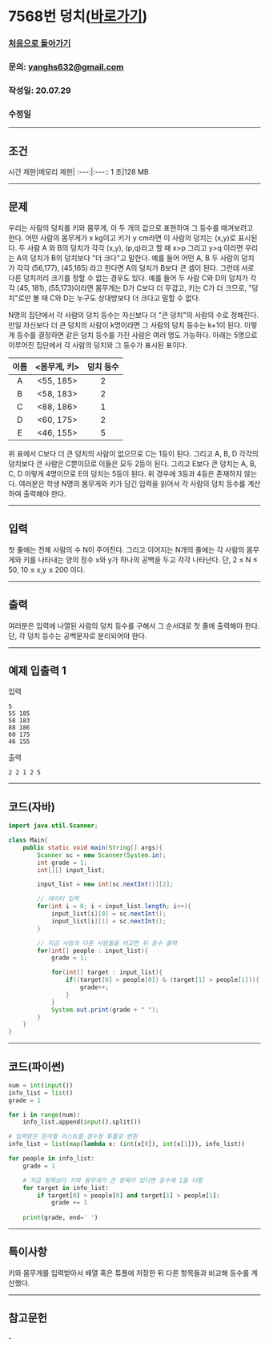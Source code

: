 # 7568번 덩치([바로가기](https://www.acmicpc.net/problem/7568))

### [처음으로 돌아가기](../README.md)
### 문의: yanghs632@gmail.com
### 작성일: 20.07.29
### 수정일

---
## 조건
시간 제한|메모리 제한|
:---:|:---::
1 초|128 MB

---
## 문제
우리는 사람의 덩치를 키와 몸무게, 이 두 개의 값으로 표현하여 그 등수를 매겨보려고 한다. 어떤 사람의 몸무게가 x kg이고 키가 y cm라면 이 사람의 덩치는 (x,y)로 표시된다. 두 사람 A 와 B의 덩치가 각각 (x,y), (p,q)라고 할 때 x>p 그리고 y>q 이라면 우리는 A의 덩치가 B의 덩치보다 "더 크다"고 말한다. 예를 들어 어떤 A, B 두 사람의 덩치가 각각 (56,177), (45,165) 라고 한다면 A의 덩치가 B보다 큰 셈이 된다. 그런데 서로 다른 덩치끼리 크기를 정할 수 없는 경우도 있다. 예를 들어 두 사람 C와 D의 덩치가 각각 (45, 181), (55,173)이라면 몸무게는 D가 C보다 더 무겁고, 키는 C가 더 크므로, "덩치"로만 볼 때 C와 D는 누구도 상대방보다 더 크다고 말할 수 없다.

N명의 집단에서 각 사람의 덩치 등수는 자신보다 더 "큰 덩치"의 사람의 수로 정해진다. 만일 자신보다 더 큰 덩치의 사람이 k명이라면 그 사람의 덩치 등수는 k+1이 된다. 이렇게 등수를 결정하면 같은 덩치 등수를 가진 사람은 여러 명도 가능하다. 아래는 5명으로 이루어진 집단에서 각 사람의 덩치와 그 등수가 표시된 표이다.

이름|<몸무게, 키>|덩치 등수
:---:|:---:|:---:
A|<55, 185>|2
B|<58, 183>|2
C|<88, 186>|1
D|<60, 175>|2
E|<46, 155>|5

위 표에서 C보다 더 큰 덩치의 사람이 없으므로 C는 1등이 된다. 그리고 A, B, D 각각의 덩치보다 큰 사람은 C뿐이므로 이들은 모두 2등이 된다. 그리고 E보다 큰 덩치는 A, B, C, D 이렇게 4명이므로 E의 덩치는 5등이 된다. 위 경우에 3등과 4등은 존재하지 않는다. 여러분은 학생 N명의 몸무게와 키가 담긴 입력을 읽어서 각 사람의 덩치 등수를 계산하여 출력해야 한다.

---
## 입력
첫 줄에는 전체 사람의 수 N이 주어진다. 그리고 이어지는 N개의 줄에는 각 사람의 몸무게와 키를 나타내는 양의 정수 x와 y가 하나의 공백을 두고 각각 나타난다. 단, 2 ≤ N ≤ 50, 10 ≤ x,y ≤ 200 이다.

---
## 출력
여러분은 입력에 나열된 사람의 덩치 등수를 구해서 그 순서대로 첫 줄에 출력해야 한다. 단, 각 덩치 등수는 공백문자로 분리되어야 한다.

---
## 예제 입출력 1
입력
```
5
55 185
58 183
88 186
60 175
46 155
```

출력
```
2 2 1 2 5
```

---
## 코드(자바)
```java
import java.util.Scanner;

class Main{
    public static void main(String[] args){
        Scanner sc = new Scanner(System.in);
        int grade = 1;
        int[][] input_list;

        input_list = new int[sc.nextInt()][2];

        // 데이터 입력
        for(int i = 0; i < input_list.length; i++){
            input_list[i][0] = sc.nextInt();
            input_list[i][1] = sc.nextInt();
        }

        // 지금 사람과 다른 사람들을 비교한 뒤 등수 출력
        for(int[] people : input_list){
            grade = 1;

            for(int[] target : input_list){
                if((target[0] > people[0]) & (target[1] > people[1])){
                    grade++;
                }
            }
            System.out.print(grade + " ");
        }
    }
}
```

---
## 코드(파이썬)
```python
num = int(input())
info_list = list()
grade = 1

for i in range(num):
    info_list.append(input().split())

# 입력받은 문자열 리스트를 정수형 튜플로 변환
info_list = list(map(lambda x: (int(x[0]), int(x[1])), info_list))

for people in info_list:
    grade = 1

    # 지금 항목보다 키와 몸무게가 큰 항목이 있다면 등수에 1을 더함
    for target in info_list:
        if target[0] > people[0] and target[1] > people[1]:
            grade += 1
    
    print(grade, end=' ')
```

---
## 특이사항
키와 몸무게를 입력받아서 배열 혹은 튜플에 저장한 뒤 다른 항목들과 비교해 등수를 계산했다.

---
## 참고문헌
\-